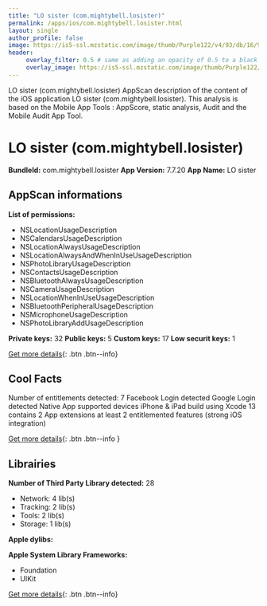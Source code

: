 ```yaml
---
title: "LO sister (com.mightybell.losister)"
permalink: /apps/ios/com.mightybell.losister.html
layout: single
author_profile: false
image: https://is5-ssl.mzstatic.com/image/thumb/Purple122/v4/93/db/16/93db16ae-b209-086a-4472-ae7ccce5e3f5/AppIcon-1x_U007emarketing-0-5-85-220.png/512x512bb.jpg
header: 
     overlay_filter: 0.5 # same as adding an opacity of 0.5 to a black background
     overlay_image: https://is5-ssl.mzstatic.com/image/thumb/Purple122/v4/93/db/16/93db16ae-b209-086a-4472-ae7ccce5e3f5/AppIcon-1x_U007emarketing-0-5-85-220.png/512x512bb.jpg
---
```

LO sister (com.mightybell.losister) AppScan description of the content of the iOS application LO sister (com.mightybell.losister). This analysis is based on the Mobile App Tools : AppScore, static analysis, Audit and the Mobile Audit App Tool.

# LO sister (com.mightybell.losister)

**BundleId:** com.mightybell.losister
**App Version:** 7.7.20
**App Name:** LO sister


## AppScan informations 

**List of permissions:** 
- NSLocationUsageDescription
- NSCalendarsUsageDescription
- NSLocationAlwaysUsageDescription
- NSLocationAlwaysAndWhenInUseUsageDescription
- NSPhotoLibraryUsageDescription
- NSContactsUsageDescription
- NSBluetoothAlwaysUsageDescription
- NSCameraUsageDescription
- NSLocationWhenInUseUsageDescription
- NSBluetoothPeripheralUsageDescription
- NSMicrophoneUsageDescription
- NSPhotoLibraryAddUsageDescription
  
  
**Private keys:** 32
**Public keys:** 5
**Custom keys:** 17
**Low securit keys:** 1
  
[Get more details](/pricing.html){: .btn .btn--info}

## Cool Facts

Number of entitlements detected: 7
Facebook Login detected
Google Login detected
Native App
supported devices iPhone & iPad
build using Xcode 13
contains 2 App extensions
at least 2 entitlemented features (strong iOS integration)
  
[Get more details](/pricing.html){: .btn .btn--info }

## Librairies 
**Number of Third Party Library detected:** 28
- Network: 4 lib(s)
- Tracking: 2 lib(s)
- Tools: 2 lib(s)
- Storage: 1 lib(s)


**Apple dylibs:**


**Apple System Library Frameworks:**
- Foundation
- UIKit


  
[Get more details](/pricing.html){: .btn .btn--info}

